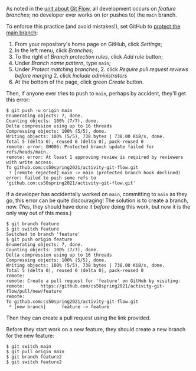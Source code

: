 As noted in the [unit about Git Flow](https://github.com/CS50Dartmouth21FS1/home/blob/main/knowledge/units/git-flow.md), all development occurs on *feature branches*; no developer ever works on (or pushes to) the `main` branch.

To enforce this practice (and avoid mistakes!), set GitHub to [protect the main branch](https://docs.github.com/en/github/administering-a-repository/managing-a-branch-protection-rule):

1. From your repository's home page on GitHub, click *Settings*;
1. In the left menu, click *Branches*;
1. To the right of *Branch protection rules*, click *Add rule* button;
1. Under *Branch name pattern*, type `main`;
1. Under *Protect matching branches*,
	2. click *Require pull request reviews before merging*
	2. click *Include administrators*
1. At the bottom of the page, click green *Create* button.

Then, if anyone ever tries to push to `main`, perhaps by accident, they'll get this error:

```
$ git push -u origin main
Enumerating objects: 7, done.
Counting objects: 100% (7/7), done.
Delta compression using up to 16 threads
Compressing objects: 100% (5/5), done.
Writing objects: 100% (5/5), 738 bytes | 738.00 KiB/s, done.
Total 5 (delta 0), reused 0 (delta 0), pack-reused 0
remote: error: GH006: Protected branch update failed for refs/heads/main.
remote: error: At least 1 approving review is required by reviewers with write access.
To github.com:cs50spring2021/activity-git-flow.git
 ! [remote rejected] main -> main (protected branch hook declined)
error: failed to push some refs to 'github.com:cs50spring2021/activity-git-flow.git'
```

If a developer has accidentally worked on `main`, committing to `main` as they go, this error can be quite discouraging!
The solution is to create a branch, now.
(Yes, they should have done it *before* doing this work, but now it is the only way out of this mess.)

```
$ git branch feature
$ git switch feature
Switched to branch 'feature'
$ git push origin feature
Enumerating objects: 7, done.
Counting objects: 100% (7/7), done.
Delta compression using up to 16 threads
Compressing objects: 100% (5/5), done.
Writing objects: 100% (5/5), 738 bytes | 738.00 KiB/s, done.
Total 5 (delta 0), reused 0 (delta 0), pack-reused 0
remote: 
remote: Create a pull request for 'feature' on GitHub by visiting:
remote:      https://github.com/cs50spring2021/activity-git-flow/pull/new/feature
remote: 
To github.com:cs50spring2021/activity-git-flow.git
 * [new branch]      feature -> feature
```

Then they can create a pull request using the link provided.

Before they start work on a new feature, they should create a new branch for the new feature:

```
$ git switch main
$ git pull origin main
$ git branch feature2
$ git switch feature2
```
